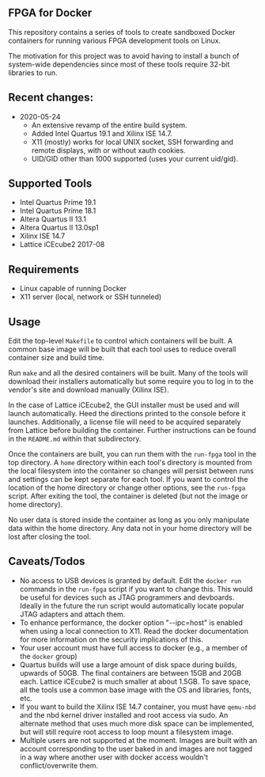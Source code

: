 FPGA for Docker
---------------

This repository contains a series of tools to create sandboxed Docker
containers for running various FPGA development tools on Linux.

The motivation for this project was to avoid having to install a bunch
of system-wide dependencies since most of these tools require 32-bit
libraries to run.

## Recent changes:

* 2020-05-24
  * An extensive revamp of the entire build system. 
  * Added Intel Quartus 19.1 and Xilinx ISE 14.7. 
  * X11 (mostly) works for local UNIX socket, SSH forwarding and remote
    displays, with or without xauth cookies.  
  * UID/GID other than 1000 supported (uses your current uid/gid).

## Supported Tools

- Intel Quartus Prime 19.1
- Intel Quartus Prime 18.1
- Altera Quartus II 13.1
- Altera Quartus II 13.0sp1
- Xilinx ISE 14.7
- Lattice iCEcube2 2017-08

## Requirements

* Linux capable of running Docker
* X11 server (local, network or SSH tunneled)

## Usage

Edit the top-level `Makefile` to control which containers will be built. A
common base image will be built that each tool uses to reduce overall container
size and build time.

Run `make` and all the desired containers will be built. Many of the tools will
download their installers automatically but some require you to log in to the
vendor's site and download manually (Xilinx ISE).

In the case of Lattice iCEcube2, the GUI installer must be used and will launch
automatically. Heed the directions printed to the console before it launches.
Additionally, a license file will need to be acquired separately from Lattice
before building the container. Further instructions can be found in the
`README.md` within that subdirectory. 

Once the containers are built, you can run them with the `run-fpga` tool in the
top directory. A `home` directory within each tool's directory is mounted from
the local filesystem into the container so changes will persist between runs
and settings can be kept separate for each tool. If you want to control the
location of the home directory or change other options, see the `run-fpga`
script. After exiting the tool, the container is deleted (but not the image or
home directory).

No user data is stored inside the container as long as you only manipulate data
within the home directory. Any data not in your home directory will be lost
after closing the tool.


## Caveats/Todos

* No access to USB devices is granted by default. Edit the `docker run`
  commands in the `run-fpga` script if you want to change this. This would be
  useful for devices such as JTAG programmers and devboards. Ideally in the
  future the run script would automatically locate popular JTAG adapters and
  attach them.
* To enhance performance, the docker option "--ipc=host" is enabled when using
  a local connection to X11. Read the docker documentation for more information 
  on the security implications of this.
* Your user account must have full access to docker (e.g., a member of the
  `docker` group)
* Quartus builds will use a large amount of disk space during builds, upwards
  of 50GB.  The final containers are between 15GB and 20GB each. Lattice
  iCEcube2 is much smaller at about 1.5GB. To save space, all the tools use a 
  common base image with the OS and libraries, fonts, etc.
* If you want to build the Xilinx ISE 14.7 container, you must have `qemu-nbd`
  and the nbd kernel driver installed and root access via sudo. An alternate 
  method that uses much more disk space can be implemented, but will still 
  require root access to loop mount a filesystem image.
* Multiple users are not supported at the moment. Images are built with an 
  account corresponding to the user baked in and images are not tagged in a way
  where another user with docker access wouldn't conflict/overwrite them.
